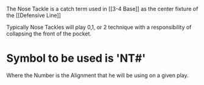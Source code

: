 The Nose Tackle is a catch term used in [[3-4 Base]] as the center fixture of the [[Defensive Line]]


Typically Nose Tackles will play 0,1, or 2 technique with a responsibility of collapsing the front of the pocket. 


# Symbol to be used is 'NT#'
Where the Number is the Alignment that he will be using on a given play. 